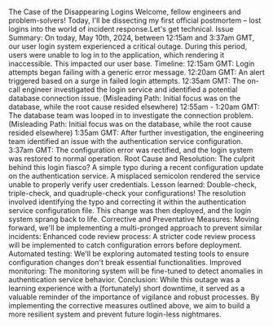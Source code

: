 The Case of the Disappearing Logins Welcome, fellow engineers and problem-solvers! Today, I'll be dissecting my first official postmortem –  lost logins into the world of incident response.Let's get technical. Issue Summary: On today, May 10th, 2024, between 12:15am and 3:37am GMT, our user login system experienced a critical outage. During this period, users were unable to log in to the application, which rendering it inaccessible. This impacted our user base. Timeline: 12:15am GMT: Login attempts began failing with a generic error message. 12:20am GMT: An alert triggered based on a surge in failed login attempts. 12:35am GMT: The on-call engineer investigated the login service and identified a potential database connection issue. (Misleading Path: Initial focus was on the database, while the root cause resided elsewhere) 12:55am - 1:20am GMT: The database team was looped in to investigate the connection problem. (Misleading Path: Initial focus was on the database, while the root cause resided elsewhere) 1:35am GMT: After further investigation, the engineering team identified an issue with the authentication service configuration. 3:37am GMT: The configuration error was rectified, and the login system was restored to normal operation. Root Cause and Resolution: The culprit behind this login fiasco? A simple typo during a recent configuration update on the authentication service. A misplaced semicolon rendered the service unable to properly verify user credentials. Lesson learned: Double-check, triple-check, and quadruple-check your configurations! The resolution involved identifying the typo and correcting it within the authentication service configuration file. This change was then deployed, and the login system sprang back to life. Corrective and Preventative Measures: Moving forward, we'll be implementing a multi-pronged approach to prevent similar incidents: Enhanced code review process: A stricter code review process will be implemented to catch configuration errors before deployment. Automated testing: We'll be exploring automated testing tools to ensure configuration changes don't break essential functionalities. Improved monitoring: The monitoring system will be fine-tuned to detect anomalies in authentication service behavior. Conclusion: While this outage was a learning experience with a (fortunately) short downtime, it served as a valuable reminder of the importance of vigilance and robust processes. By implementing the corrective measures outlined above, we aim to build a more resilient system and prevent future login-less nightmares. 